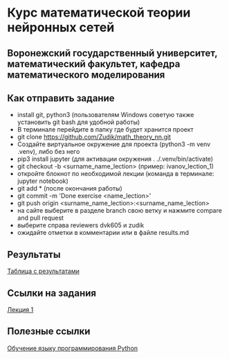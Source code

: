 # Курс математической теории нейронных сетей 
## Воронежский государственный университет, математический факультет, кафедра математического моделирования
## Как отправить задание
- install git, python3 (пользователям Windows советую также установить git bash для удобной работы)
- В терминале перейдите в папку где будет хранится проект
- git clone https://github.com/Zudik/math_theory_nn.git
- Создайте виртуальное окружение для проекта (python3 -m venv .venv), либо без него
- pip3 install jupyter (для активации окружения . ./.venv/bin/activate)
- git checkout -b <surname_name_lection> (пример: ivanov_lection_1)
- откройте блокнот по необходимой лекции (команда в терминале: jupyter notebook)
- git add * (после окончания работы)
- git commit -m 'Done exercise <name_lection>'
- git push origin <surname_name_lection>:<surname_name_lection>
- на сайте выберите в разделе branch свою ветку и нажмите compare and pull request 
- выберите справа reviewers dvk605 и zudik
- ожидайте отметки в комментарии или в файле results.md
## Результаты
[Таблица с результатами](results.md)
## Ссылки на задания
[Лекция 1](https://github.com/Zudik/math_theory_nn/blob/main/exercises/lection_1_func_activate.ipynb)
## Полезные ссылки
[Обучение языку программирования Python](https://pythontutor.ru/)
